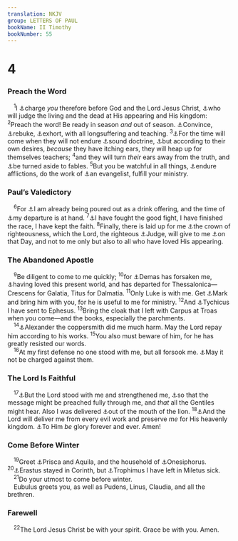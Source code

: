 ```yaml
---
translation: NKJV
group: LETTERS OF PAUL
bookName: II Timothy 
bookNumber: 55
---
```


<div class="title"><h1>4</h1><h3>Preach the Word</h3></div>
<span class="verse 2ti_4_1"> <sup>1</sup>I <a data-toggle="tooltip" data-placement="bottom" title="1 Tim. 5:21; 2 Tim. 4:1">⚓</a>charge <i>you</i> therefore before God and the Lord Jesus Christ, <a data-toggle="tooltip" data-placement="bottom" title="Acts 10:42">⚓</a>who will judge the living and the dead at His appearing and His kingdom: </span>
<span class="verse 2ti_4_2"><sup>2</sup>Preach the word! Be ready in season <i>and</i> out of season. <a data-toggle="tooltip" data-placement="bottom" title="Titus 2:15">⚓</a>Convince, <a data-toggle="tooltip" data-placement="bottom" title="1 Tim. 5:20; Titus 1:13; 2:15">⚓</a>rebuke, <a data-toggle="tooltip" data-placement="bottom" title="1 Tim. 4:13">⚓</a>exhort, with all longsuffering and teaching. </span>
<span class="verse 2ti_4_3"><sup>3</sup><a data-toggle="tooltip" data-placement="bottom" title="2 Tim. 3:1">⚓</a>For the time will come when they will not endure <a data-toggle="tooltip" data-placement="bottom" title="1 Tim. 1:10; 2 Tim. 1:13">⚓</a>sound doctrine, <a data-toggle="tooltip" data-placement="bottom" title="Is. 30:9–11; Jer. 5:30, 31; 2 Tim. 3:6">⚓</a>but according to their own desires, <i>because</i> they have itching ears, they will heap up for themselves teachers; </span>
<span class="verse 2ti_4_4"><sup>4</sup>and they will turn <i>their</i> ears away from the truth, and <a data-toggle="tooltip" data-placement="bottom" title="1 Tim. 1:4">⚓</a>be turned aside to fables. </span>
<span class="verse 2ti_4_5"><sup>5</sup>But you be watchful in all things, <a data-toggle="tooltip" data-placement="bottom" title="2 Tim. 1:8">⚓</a>endure afflictions, do the work of <a data-toggle="tooltip" data-placement="bottom" title="Acts 21:8">⚓</a>an evangelist, fulfill your ministry.<br/></span>
<div class="title"><h3>Paul’s Valedictory</h3></div>
<span class="verse 2ti_4_6"> <sup>6</sup>For <a data-toggle="tooltip" data-placement="bottom" title="Phil. 2:17">⚓</a>I am already being poured out as a drink offering, and the time of <a data-toggle="tooltip" data-placement="bottom" title="(Phil. 1:23); 2 Pet. 1:14">⚓</a>my departure is at hand. </span>
<span class="verse 2ti_4_7"><sup>7</sup><a data-toggle="tooltip" data-placement="bottom" title="1 Cor. 9:24–27; Phil. 3:13, 14">⚓</a>I have fought the good fight, I have finished the race, I have kept the faith. </span>
<span class="verse 2ti_4_8"><sup>8</sup>Finally, there is laid up for me <a data-toggle="tooltip" data-placement="bottom" title="(1 Cor. 9:25; 2 Tim. 2:5); James 1:12">⚓</a>the crown of righteousness, which the Lord, the righteous <a data-toggle="tooltip" data-placement="bottom" title="John 5:22">⚓</a>Judge, will give to me <a data-toggle="tooltip" data-placement="bottom" title="2 Tim. 1:12">⚓</a>on that Day, and not to me only but also to all who have loved His appearing.<br/></span>
<div class="title"><h3>The Abandoned Apostle</h3></div>
<span class="verse 2ti_4_9"> <sup>9</sup>Be diligent to come to me quickly; </span>
<span class="verse 2ti_4_10"><sup>10</sup>for <a data-toggle="tooltip" data-placement="bottom" title="Col. 4:14; Philem. 24">⚓</a>Demas has forsaken me, <a data-toggle="tooltip" data-placement="bottom" title="1 John 2:15">⚓</a>having loved this present world, and has departed for Thessalonica—Crescens for Galatia, Titus for Dalmatia. </span>
<span class="verse 2ti_4_11"><sup>11</sup>Only Luke is with me. Get <a data-toggle="tooltip" data-placement="bottom" title="Acts 12:12, 25; 15:37–39; Col. 4:10">⚓</a>Mark and bring him with you, for he is useful to me for ministry. </span>
<span class="verse 2ti_4_12"><sup>12</sup>And <a data-toggle="tooltip" data-placement="bottom" title="Acts 20:4; Eph. 6:21, 22; Col. 4:7; Titus 3:12">⚓</a>Tychicus I have sent to Ephesus. </span>
<span class="verse 2ti_4_13"><sup>13</sup>Bring the cloak that I left with Carpus at Troas when you come—and the books, especially the parchments.<br/></span>
<span class="verse 2ti_4_14"> <sup>14</sup><a data-toggle="tooltip" data-placement="bottom" title="Acts 19:33; 1 Tim. 1:20">⚓</a>Alexander the coppersmith did me much harm. May the Lord repay him according to his works. </span>
<span class="verse 2ti_4_15"><sup>15</sup>You also must beware of him, for he has greatly resisted our words.<br/></span>
<span class="verse 2ti_4_16"> <sup>16</sup>At my first defense no one stood with me, but all forsook me. <a data-toggle="tooltip" data-placement="bottom" title="Acts 7:60; (1 Cor. 13:5)">⚓</a>May it not be charged against them.<br/></span>
<div class="title"><h3>The Lord Is Faithful</h3></div>
<span class="verse 2ti_4_17"> <sup>17</sup><a data-toggle="tooltip" data-placement="bottom" title="Deut. 31:6; Acts 23:11">⚓</a>But the Lord stood with me and strengthened me, <a data-toggle="tooltip" data-placement="bottom" title="Acts 9:15; Phil. 1:12">⚓</a>so that the message might be preached fully through me, and <i>that</i> all the Gentiles might hear. Also I was delivered <a data-toggle="tooltip" data-placement="bottom" title="1 Sam. 17:37; Ps. 22:21">⚓</a>out of the mouth of the lion. </span>
<span class="verse 2ti_4_18"><sup>18</sup><a data-toggle="tooltip" data-placement="bottom" title="Ps. 121:7; (2 Pet. 2:9)">⚓</a>And the Lord will deliver me from every evil work and preserve <i>me</i> for His heavenly kingdom. <a data-toggle="tooltip" data-placement="bottom" title="Rom. 11:36; Gal. 1:5; Heb. 13:21; 2 Pet. 3:18">⚓</a>To Him <i>be</i> glory forever and ever. Amen!<br/></span>
<div class="title"><h3>Come Before Winter</h3></div>
<span class="verse 2ti_4_19"> <sup>19</sup>Greet <a data-toggle="tooltip" data-placement="bottom" title="Acts 18:2; Rom. 16:3">⚓</a>Prisca and Aquila, and the household of <a data-toggle="tooltip" data-placement="bottom" title="2 Tim. 1:16">⚓</a>Onesiphorus. </span>
<span class="verse 2ti_4_20"><sup>20</sup><a data-toggle="tooltip" data-placement="bottom" title="Acts 19:22; Rom. 16:23">⚓</a>Erastus stayed in Corinth, but <a data-toggle="tooltip" data-placement="bottom" title="Acts 20:4; 21:29">⚓</a>Trophimus I have left in Miletus sick.<br/></span>
<span class="verse 2ti_4_21"> <sup>21</sup>Do your utmost to come before winter.<br/> Eubulus greets you, as well as Pudens, Linus, Claudia, and all the brethren.<br/></span>
<div class="title"><h3>Farewell</h3></div>
<span class="verse 2ti_4_22"> <sup>22</sup>The Lord Jesus Christ be with your spirit. Grace be with you. Amen.<br/></span>
